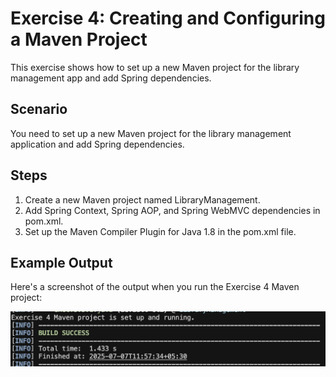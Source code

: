 # Exercise 4: Creating and Configuring a Maven Project

This exercise shows how to set up a new Maven project for the library management app and add Spring dependencies.

## Scenario
You need to set up a new Maven project for the library management application and add Spring dependencies.

## Steps
1. Create a new Maven project named LibraryManagement.
2. Add Spring Context, Spring AOP, and Spring WebMVC dependencies in pom.xml.
3. Set up the Maven Compiler Plugin for Java 1.8 in the pom.xml file.

## Example Output

Here's a screenshot of the output when you run the Exercise 4 Maven project:

![Exercise 4 Output](exercise4_output.png) 